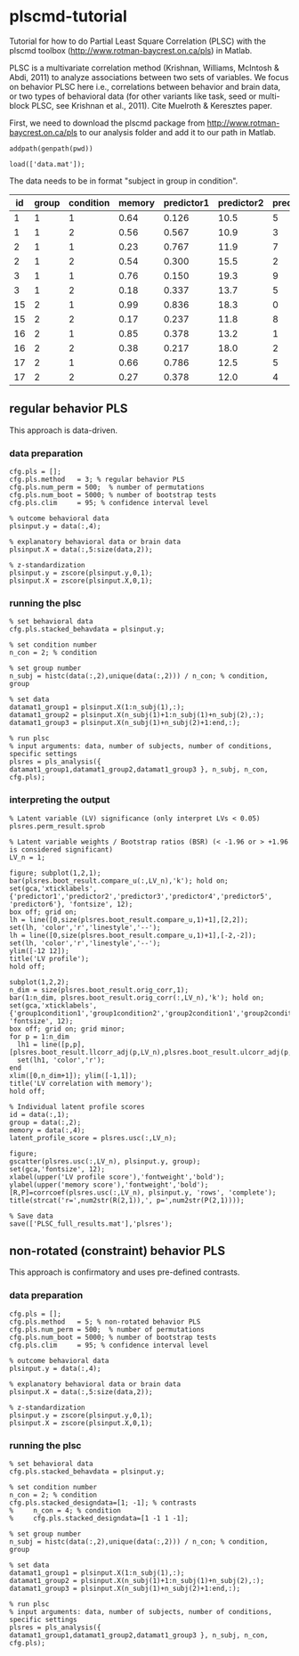 # plscmd-tutorial
Tutorial for how to do Partial Least Square Correlation (PLSC) with the plscmd toolbox (http://www.rotman-baycrest.on.ca/pls) in Matlab. 

PLSC is a multivariate correlation method (Krishnan, Williams, McIntosh & Abdi, 2011) to analyze associations between two sets of variables. We focus on behavior PLSC here i.e., correlations between behavior and brain data, or two types of behavioral data (for other variants like task, seed or multi-block PLSC, see Krishnan et al., 2011). Cite Muelroth & Keresztes paper. 

First, we need to download the plscmd package from http://www.rotman-baycrest.on.ca/pls to our analysis folder and add it to our path in Matlab. 

```
addpath(genpath(pwd))

load(['data.mat']);
```

The data needs to be in format "subject in group in condition".

| id | group | condition | memory | predictor1 | predictor2 | predictor3 | predictor4 | predictor5 | predictor6 |
| -- | ----- | --------- | ------ | ---------- | ---------- | ---------- | ---------- | ---------- | ---------- |
| 1  | 1     | 1         | 0.64   | 0.126      | 10.5       | 5          | 0.97       | 105.7      | 77.6       |
| 1  | 1     | 2         | 0.56   | 0.567      | 10.9       | 3          | 0.53       | 202.6      | 89.0       |
| 2  | 1     | 1         | 0.23   | 0.767      | 11.9       | 7          | 0.98       | 254.8      | 93.4       |
| 2  | 1     | 2         | 0.54   | 0.300      | 15.5       | 2          | 0.33       | 155.9      | 55.6       |
| 3  | 1     | 1         | 0.76   | 0.150      | 19.3       | 9          | 0.88       | 148.7      | 72.8       |
| 3  | 1     | 2         | 0.18   | 0.337      | 13.7       | 5          | 0.45       | 122.0      | 43.9       |
| 15 | 2     | 1         | 0.99   | 0.836      | 18.3       | 0          | 0.76       | 200.7      | 59.1       |
| 15 | 2     | 2         | 0.17   | 0.237      | 11.8       | 8          | 0.29       | 227.3      | 51.8       |
| 16 | 2     | 1         | 0.85   | 0.378      | 13.2       | 1          | 0.46       | 176.9      | 69.4       |
| 16 | 2     | 2         | 0.38   | 0.217      | 18.0       | 2          | 0.83       | 134.0      | 41.8       |
| 17 | 2     | 1         | 0.66   | 0.786      | 12.5       | 5          | 0.26       | 127.8      | 49.0       |
| 17 | 2     | 2         | 0.27   | 0.378      | 12.0       | 4          | 0.96       | 245.3      | 78.1       |


## regular behavior PLS
This approach is data-driven. 

### data preparation
```
cfg.pls = [];
cfg.pls.method   = 3; % regular behavior PLS
cfg.pls.num_perm = 500;  % number of permutations
cfg.pls.num_boot = 5000; % number of bootstrap tests
cfg.pls.clim     = 95; % confidence interval level

% outcome behavioral data
plsinput.y = data(:,4);

% explanatory behavioral data or brain data 
plsinput.X = data(:,5:size(data,2));
    
% z-standardization
plsinput.y = zscore(plsinput.y,0,1);
plsinput.X = zscore(plsinput.X,0,1);
```

### running the plsc 
```
% set behavioral data
cfg.pls.stacked_behavdata = plsinput.y;
    
% set condition number  
n_con = 2; % condition
    
% set group number
n_subj = histc(data(:,2),unique(data(:,2))) / n_con; % condition, group
    
% set data 
datamat1_group1 = plsinput.X(1:n_subj(1),:);
datamat1_group2 = plsinput.X(n_subj(1)+1:n_subj(1)+n_subj(2),:);
datamat1_group3 = plsinput.X(n_subj(1)+n_subj(2)+1:end,:);
    
% run plsc 
% input arguments: data, number of subjects, number of conditions, specific settings
plsres = pls_analysis({ datamat1_group1,datamat1_group2,datamat1_group3 }, n_subj, n_con, cfg.pls);
```

### interpreting the output 
```
% Latent variable (LV) significance (only interpret LVs < 0.05)
plsres.perm_result.sprob

% Latent variable weights / Bootstrap ratios (BSR) (< -1.96 or > +1.96 is considered significant)
LV_n = 1;

figure; subplot(1,2,1);
bar(plsres.boot_result.compare_u(:,LV_n),'k'); hold on;
set(gca,'xticklabels',{'predictor1','predictor2','predictor3','predictor4','predictor5', 'predictor6'}, 'fontsize', 12);
box off; grid on;
lh = line([0,size(plsres.boot_result.compare_u,1)+1],[2,2]);
set(lh, 'color','r','linestyle','--');
lh = line([0,size(plsres.boot_result.compare_u,1)+1],[-2,-2]);
set(lh, 'color','r','linestyle','--');
ylim([-12 12]);
title('LV profile');
hold off;
        
subplot(1,2,2);
n_dim = size(plsres.boot_result.orig_corr,1); 
bar(1:n_dim, plsres.boot_result.orig_corr(:,LV_n),'k'); hold on; 
set(gca,'xticklabels',{'group1condition1','group1condition2','group2condition1','group2condition2'}, 'fontsize', 12);
box off; grid on; grid minor;
for p = 1:n_dim
  lh1 = line([p,p],[plsres.boot_result.llcorr_adj(p,LV_n),plsres.boot_result.ulcorr_adj(p,LV_n)]); 
  set(lh1, 'color','r');
end
xlim([0,n_dim+1]); ylim([-1,1]);
title('LV correlation with memory');
hold off; 

% Individual latent profile scores
id = data(:,1);
group = data(:,2);
memory = data(:,4);
latent_profile_score = plsres.usc(:,LV_n);

figure;
gscatter(plsres.usc(:,LV_n), plsinput.y, group);
set(gca,'fontsize', 12);
xlabel(upper('LV profile score'),'fontweight','bold');
ylabel(upper('memory score'),'fontweight','bold');
[R,P]=corrcoef(plsres.usc(:,LV_n), plsinput.y, 'rows', 'complete');
title(strcat('r=',num2str(R(2,1)),', p=',num2str(P(2,1))));   

% Save data
save(['PLSC_full_results.mat'],'plsres');
```

## non-rotated (constraint) behavior PLS
This approach is confirmatory and uses pre-defined contrasts. 

### data preparation
```
cfg.pls = [];
cfg.pls.method   = 5; % non-rotated behavior PLS
cfg.pls.num_perm = 500;  % number of permutations
cfg.pls.num_boot = 5000; % number of bootstrap tests
cfg.pls.clim     = 95; % confidence interval level

% outcome behavioral data
plsinput.y = data(:,4);

% explanatory behavioral data or brain data 
plsinput.X = data(:,5:size(data,2));
    
% z-standardization
plsinput.y = zscore(plsinput.y,0,1);
plsinput.X = zscore(plsinput.X,0,1);
```

### running the plsc 
```
% set behavioral data
cfg.pls.stacked_behavdata = plsinput.y;
    
% set condition number  
n_con = 2; % condition
cfg.pls.stacked_designdata=[1; -1]; % contrasts 
%     n_con = 4; % condition
%     cfg.pls.stacked_designdata=[1 -1 1 -1]; 
    
% set group number
n_subj = histc(data(:,2),unique(data(:,2))) / n_con; % condition, group
    
% set data 
datamat1_group1 = plsinput.X(1:n_subj(1),:);
datamat1_group2 = plsinput.X(n_subj(1)+1:n_subj(1)+n_subj(2),:);
datamat1_group3 = plsinput.X(n_subj(1)+n_subj(2)+1:end,:);
    
% run plsc 
% input arguments: data, number of subjects, number of conditions, specific settings
plsres = pls_analysis({ datamat1_group1,datamat1_group2,datamat1_group3 }, n_subj, n_con, cfg.pls);
```
